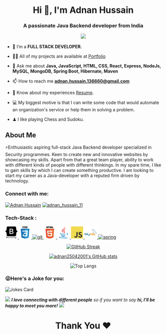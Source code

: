 <h1 align="center">Hi 👋, I'm Adnan Hussain</h1>
<h3 align="center">A passionate Java Backend developer from India</h3>

<p align="center">
    <a align="center" href="https://github.com/DenverCoder1/readme-typing-svg"><img
            src="https://readme-typing-svg.herokuapp.com?&font=IBM+Plex+Sans&color=5468FF&size=25&lines=Welcome+to+my+GitHub+Profile!;I'm+a+Full-Stack+Developer." /></a>
</p>

- 🌱 I’m a **FULL STACK DEVELOPER.**

- 👨‍💻 All of my projects are available at [Portfolio](https://adnan25042001.github.io)

- 💬 Ask me about **Java, JavaScript, HTML, CSS, React, Express, NodeJs, MySQL, MongoDB, Spring Boot, Hibernate, Maven**

- 📫 How to reach me **adnan.hussain.136660@gmail.com**

- 📄 Know about my experiences [Resume](https://drive.google.com/file/d/1-gBU8RxGX9KB-qQgiwIDCkVAqFbSyAs_/view?usp=share_link).

- 💻 My biggest motive is that I can write some code that would automate an organization's service or help them in solving a problem.

- ♟ I like playing Chess and Sudoku.

## About Me

⚡Enthusiastic aspiring full-stack Java Backend developer specialized in Security programmes. Keen to create new and innovative websites by showcasing my skills. Apart from that a great team player, ability to work with different kinds of people with different thinkings. In my spare time, I like to gain skills by which I can create something productive. I am looking to start my career as a Java-developer with a reputed firm driven by technology.


<h3 align="left">Connect with me:</h3>
<p align="left">
<a href="https://www.linkedin.com/in/adnanhussain0425/" target="blank"><img align="center" src="https://raw.githubusercontent.com/rahuldkjain/github-profile-readme-generator/master/src/images/icons/Social/linked-in-alt.svg" alt="Adnan Hussain" height="30" width="40" /></a>
<a href="https://www.hackerrank.com/adnan_hussain_11" target="blank"><img align="center" src="https://raw.githubusercontent.com/rahuldkjain/github-profile-readme-generator/master/src/images/icons/Social/hackerrank.svg" alt="adnan_hussain_11" height="30" width="40" /></a>
</p>

<h3 align="left">Tech-Stack :</h3>
<p align="left"> <a href="https://getbootstrap.com" target="_blank" rel="noreferrer"> <img src="https://raw.githubusercontent.com/devicons/devicon/master/icons/bootstrap/bootstrap-plain-wordmark.svg" alt="bootstrap" width="40" height="40"/> </a> <a href="https://www.w3schools.com/css/" target="_blank" rel="noreferrer"> <img src="https://raw.githubusercontent.com/devicons/devicon/master/icons/css3/css3-original-wordmark.svg" alt="css3" width="40" height="40"/> </a> <a href="https://git-scm.com/" target="_blank" rel="noreferrer"> <img src="https://www.vectorlogo.zone/logos/git-scm/git-scm-icon.svg" alt="git" width="40" height="40"/> </a> <a href="https://www.w3.org/html/" target="_blank" rel="noreferrer"> <img src="https://raw.githubusercontent.com/devicons/devicon/master/icons/html5/html5-original-wordmark.svg" alt="html5" width="40" height="40"/> </a> <a href="https://www.java.com" target="_blank" rel="noreferrer"> <img src="https://raw.githubusercontent.com/devicons/devicon/master/icons/java/java-original.svg" alt="java" width="40" height="40"/> </a> <a href="https://developer.mozilla.org/en-US/docs/Web/JavaScript" target="_blank" rel="noreferrer"> <img src="https://raw.githubusercontent.com/devicons/devicon/master/icons/javascript/javascript-original.svg" alt="javascript" width="40" height="40"/> </a> <a href="https://www.mysql.com/" target="_blank" rel="noreferrer"> <img src="https://raw.githubusercontent.com/devicons/devicon/master/icons/mysql/mysql-original-wordmark.svg" alt="mysql" width="40" height="40"/> </a> <a href="https://spring.io/" target="_blank" rel="noreferrer"> <img src="https://www.vectorlogo.zone/logos/springio/springio-icon.svg" alt="spring" width="40" height="40"/> </a> </p>
<div align="center">

[![GitHub Streak](http://github-readme-streak-stats.herokuapp.com?user=adnan25042001&theme=neon-dark)](https://git.io/streak-stats)
</div>

<p align="center">
<a href="https://github.com/adnan25042001"><img src="https://github-readme-stats.vercel.app/api?username=adnan25042001&theme=radical&show_icons=true&hide=&count_private=true&hide_border=true&show_icons=true" alt="adnan25042001's GitHub stats" /></a>
</p>

<div align="center">

![Top Langs](https://github-readme-stats.vercel.app/api/top-langs/?username=adnan25042001&theme=radical)
</div>

<!-- [![Ashutosh's github activity graph](https://activity-graph.herokuapp.com/graph?username=adnan25042001&theme=xcode)](https://github.com/ashutosh00710/github-readme-activity-graph) -->

### 😜Here's a Joke for you:

<img src="https://readme-jokes.vercel.app/api" alt="Jokes Card" />

<img src="https://media.giphy.com/media/LnQjpWaON8nhr21vNW/giphy.gif" width="60"> <em><b>I love connecting with different people</b> so if you want to say <b>hi, I'll be happy to meet you more!</b></em> <img src="https://media.giphy.com/media/7j2hfyeVcDtf2/giphy.gif" width="50" />

<h1 align="center"> Thank You ❤</h1>
